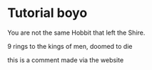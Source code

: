 # Tutorial boyo

You are not the same Hobbit that left the Shire.

9 rings to the kings of men, doomed to die

this is a comment made via the website
